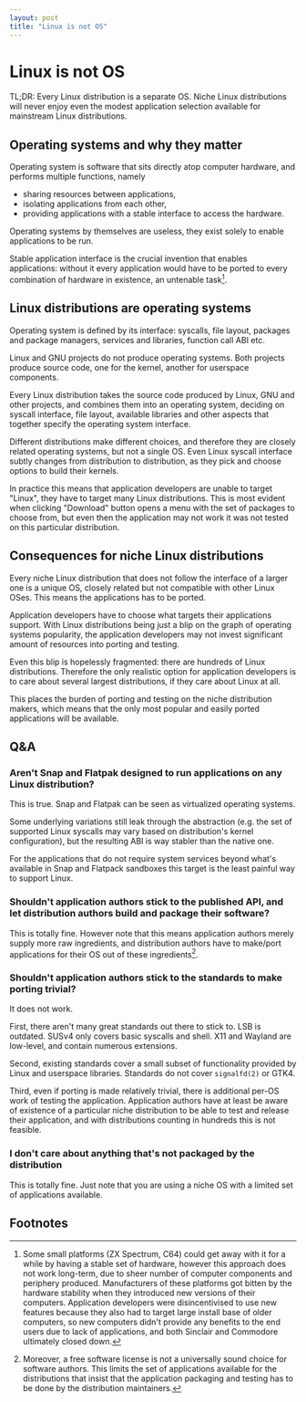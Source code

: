 ```yaml
---
layout: post
title: "Linux is not OS"
---
```

# Linux is not OS

TL;DR: Every Linux distribution is a separate OS. Niche Linux distributions will
never enjoy even the modest application selection available for mainstream Linux
distributions.

## Operating systems and why they matter

Operating system is software that sits directly atop computer hardware, and performs multiple functions, namely
- sharing resources between applications,
- isolating applications from each other,
- providing applications with a stable interface to access the hardware.

Operating systems by themselves are useless, they exist solely to enable
applications to be run.

Stable application interface is the crucial invention that enables applications:
without it every application would have to be ported to every combination of
hardware in existence, an untenable task[^1].

## Linux distributions are operating systems

Operating system is defined by its interface: syscalls, file layout, packages
and package managers, services and libraries, function call ABI etc.

Linux and GNU projects do not produce operating systems. Both projects produce
source code, one for the kernel, another for userspace components.

Every Linux distribution takes the source code produced by Linux, GNU and other
projects, and combines them into an operating system, deciding on syscall
interface, file layout, available libraries and other aspects that together
specify the operating system interface.

Different distributions make different choices, and therefore they are closely
related operating systems, but not a single OS. Even Linux syscall interface
subtly changes from distribution to distribution, as they pick and choose
options to build their kernels.

In practice this means that application developers are unable to target "Linux",
they have to target many Linux distributions. This is most evident when clicking
"Download" button opens a menu with the set of packages to choose from, but even
then the application may not work it was not tested on this particular
distribution.

## Consequences for niche Linux distributions

Every niche Linux distribution that does not follow the interface of a larger
one is a unique OS, closely related but not compatible with other Linux OSes.
This means the applications has to be ported.

Application developers have to choose what targets their applications support.
With Linux distributions being just a blip on the graph of operating systems
popularity, the application developers may not invest significant amount of
resources into porting and testing.

Even this blip is hopelessly fragmented: there are hundreds of Linux
distributions. Therefore the only realistic option for application developers is
to care about several largest distributions, if they care about Linux at all.

This places the burden of porting and testing on the niche distribution makers,
which means that the only most popular and easily ported applications will be
available.

## Q&A

### Aren't Snap and Flatpak designed to run applications on any Linux distribution?

This is true. Snap and Flatpak can be seen as virtualized operating systems.

Some underlying variations still leak through the abstraction (e.g. the set of
supported Linux syscalls may vary based on distribution's kernel configuration),
but the resulting ABI is way stabler than the native one.

For the applications that do not require system services beyond what's available
in Snap and Flatpack sandboxes this target is the least painful way to support
Linux.

### Shouldn't application authors stick to the published API, and let distribution authors build and package their software?

This is totally fine. However note that this means application authors merely
supply more raw ingredients, and distribution authors have to make/port
applications for their OS out of these ingredients[^2].

### Shouldn't application authors stick to the standards to make porting trivial?

It does not work.

First, there aren't many great standards out there to stick to. LSB is outdated.
SUSv4 only covers basic syscalls and shell. X11 and Wayland are low-level, and
contain numerous extensions.

Second, existing standards cover a small subset of functionality provided by
Linux and userspace libraries. Standards do not cover `signalfd(2)` or GTK4.

Third, even if porting is made relatively trivial, there is additional per-OS
work of testing the application. Application authors have at least be aware of
existence of a particular niche distribution to be able to test and release
their application, and with distributions counting in hundreds this is not
feasible.

### I don't care about anything that's not packaged by the distribution

This is totally fine. Just note that you are using a niche OS with a limited set
of applications available.

## Footnotes

[^1]:
    Some small platforms (ZX Spectrum, C64) could get away with it for a while by having a stable set of hardware, however this approach does not work long-term, due to sheer number of computer components and periphery produced.
    Manufacturers of these platforms got bitten by the hardware stability when they introduced new versions of their computers.
    Application developers were disincentivised to use new features because they also had to target large install base of older computers, so new computers didn't provide any benefits to the end users due to lack of applications, and both Sinclair and Commodore ultimately closed down.

[^2]:
    Moreover, a free software license is not a universally sound choice for software authors. This limits the set of applications available for the distributions that insist that the application packaging and testing has to be done by the distribution maintainers.

